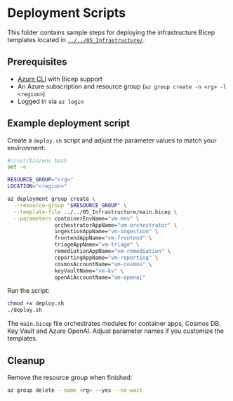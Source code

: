 # Deployment Scripts

This folder contains sample steps for deploying the infrastructure Bicep templates located in [`../../05_Infrastructure/`](../../05_Infrastructure/).

## Prerequisites
- [Azure CLI](https://learn.microsoft.com/cli/azure/install-azure-cli) with Bicep support
- An Azure subscription and resource group (`az group create -n <rg> -l <region>`)
- Logged in via `az login`

## Example deployment script
Create a `deploy.sh` script and adjust the parameter values to match your environment:

```bash
#!/usr/bin/env bash
set -e

RESOURCE_GROUP="<rg>"
LOCATION="<region>"

az deployment group create \
  --resource-group "$RESOURCE_GROUP" \
  --template-file ../../05_Infrastructure/main.bicep \
  --parameters containerEnvName="vm-env" \
               orchestratorAppName="vm-orchestrator" \
               ingestionAppName="vm-ingestion" \
               frontendAppName="vm-frontend" \
               triageAppName="vm-triage" \
               remediationAppName="vm-remediation" \
               reportingAppName="vm-reporting" \
               cosmosAccountName="vm-cosmos" \
               keyVaultName="vm-kv" \
               openAiAccountName="vm-openai"
```

Run the script:

```bash
chmod +x deploy.sh
./deploy.sh
```

The `main.bicep` file orchestrates modules for container apps, Cosmos DB, Key Vault and Azure OpenAI. Adjust parameter names if you customize the templates.

## Cleanup

Remove the resource group when finished:

```bash
az group delete --name <rg> --yes --no-wait
```
